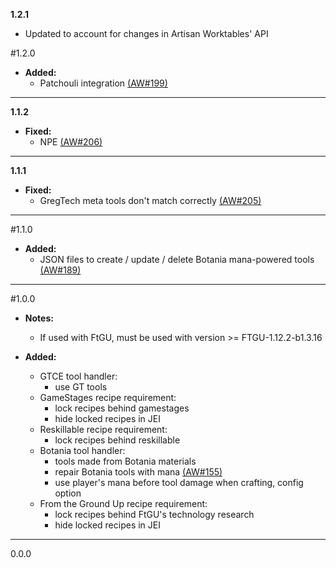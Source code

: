 **1.2.1**

  * Updated to account for changes in Artisan Worktables' API

#1.2.0

  * **Added:**
    * Patchouli integration [(AW#199)](https://github.com/codetaylor/artisan-worktables/issues/199)

---

**1.1.2**

  * **Fixed:**
    * NPE [(AW#206)](https://github.com/codetaylor/artisan-worktables/issues/206)

---

**1.1.1**

  * **Fixed:**
    * GregTech meta tools don't match correctly [(AW#205)](https://github.com/codetaylor/artisan-worktables/issues/205)

---

#1.1.0

  * **Added:**
    * JSON files to create / update / delete Botania mana-powered tools [(AW#189)](https://github.com/codetaylor/artisan-worktables/issues/189)

---

#1.0.0

  * **Notes:**
    * If used with FtGU, must be used with version >= FTGU-1.12.2-b1.3.16

  * **Added:**
    * GTCE tool handler:
        * use GT tools
    * GameStages recipe requirement:
        * lock recipes behind gamestages
        * hide locked recipes in JEI
    * Reskillable recipe requirement:
        * lock recipes behind reskillable
    * Botania tool handler:
        * tools made from Botania materials
        * repair Botania tools with mana [(AW#155)](https://github.com/codetaylor/artisan-worktables/issues/155)
        * use player's mana before tool damage when crafting, config option
    * From the Ground Up recipe requirement:
        * lock recipes behind FtGU's technology research
        * hide locked recipes in JEI

---

0.0.0